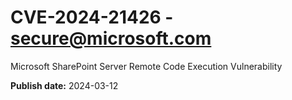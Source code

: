 # CVE-2024-21426 - secure@microsoft.com

Microsoft SharePoint Server Remote Code Execution Vulnerability

**Publish date:** 2024-03-12
